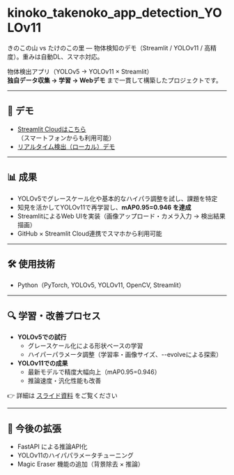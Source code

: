 # kinoko_takenoko_app_detection_YOLOv11
きのこの山 vs たけのこの里 — 物体検知のデモ（Streamlit / YOLOv11 / 高精度）。重みは自動DL、スマホ対応。

物体検出アプリ（YOLOv5 → YOLOv11 × Streamlit）  
**独自データ収集 → 学習 → Webデモ** まで一貫して構築したプロジェクトです。

---

## 🚀 デモ
- [Streamlit Cloudはこちら](https://kinokotakenokoappdetectionyolov11.streamlit.app/)  
  （スマートフォンからも利用可能）
- [リアルタイム検出（ローカル）デモ](demo/kinotake_realtime_2.gif)
---

## 📊 成果
- YOLOv5でグレースケール化や基本的なハイパラ調整を試し、課題を特定  
- 知見を活かしてYOLOv11で再学習し、**mAP0.95=0.946 を達成**  
- StreamlitによるWeb UIを実装（画像アップロード・カメラ入力 → 検出結果描画）  
- GitHub × Streamlit Cloud連携でスマホから利用可能

---

## 🛠️ 使用技術
- Python（PyTorch, YOLOv5, YOLOv11, OpenCV, Streamlit）

---
## 🔍 学習・改善プロセス
- **YOLOv5での試行**  
  - グレースケール化による形状ベースの学習  
  - ハイパーパラメータ調整（学習率・画像サイズ、--evolveによる探索）
- **YOLOv11での成果**  
  - 最新モデルで精度大幅向上（mAP0.95=0.946）  
  - 推論速度・汎化性能も改善

👉 詳細は [スライド資料](./slides/kinoko-takenoko-process.pdf) をご覧ください

---

## 📌 今後の拡張
- FastAPI による推論API化  
- YOLOv11のハイパパラメータチューニング  
- Magic Eraser 機能の追加（背景除去 × 推論）



